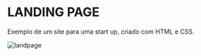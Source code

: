 <h1> LANDING PAGE </h1>
<P>Exemplo de um site para uma start up, criado com HTML e CSS. </P>

![landpage](https://github.com/user-attachments/assets/90642beb-8866-4e09-8e60-206995c931b3)

